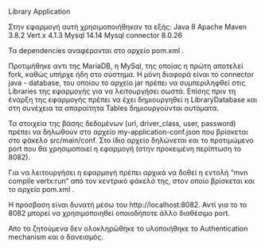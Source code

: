 Library Application

Στην εφαρμογή αυτή χρησιμοποιήθηκαν τα εξής:
Java 8
Apache Maven 3.8.2
Vert.x 4.1.3
Mysql 14.14
Mysql connector 8.0.26

Τα dependencies αναφέρονται στο αρχείο pom.xml .

Προτιμήθηκε αντι της MariaDB, η MySql, της οποίας η πρώτη αποτελεί fork, καθώς υπήρχε ήδη στο σύστημα. 
Η μόνη διαφορά είναι το connector java - database, του οποίου το αρχείο jar πρέπει να συμπεριληφθεί στις Libraries της εφαρμογής για να λειτουργήσει σωστά. Επίσης πριν τη έναρξη της εφαρμογής πρέπει να έχει δημιουργηθεί η LibraryDatabase και στη συνέχεια τα απαραίτητα Tables δημιουργούνται αυτόματα.

Τα στοιχεία της βάσης δεδομένων (url, driver_class, user, password) πρέπει να δηλωθούν στο αρχείο my-application-conf.json που βρίσκεται στο φάκελο src/main/conf. Στο ίδιο αρχείο δηλώνεται και το προτιμώμενο port που θα χρησιμοποιεί η εφαρμογή (στην προκειμένη περίπτωση το 8082).


Για να λειτουργήσει η εφαρμογή πρέπει αρχικά να δοθεί η εντολή “mvn compile vertx:run“ από τον κεντρικό φάκελό της, στον οποίο βρίσκεται και το αρχείο pom.xml .

Η πρόσβαση είναι δυνατή μέσω του http://localhost:8082. Αντί για το το 8082 μπορεί να χρησιμοποιηθεί οποιοδήποτε άλλο διαθέσιμο port.

Απο τα ζητούμενα δεν ολοκληρώθηκε το υλοποιήθηκε το Authentication mechanism και ο δανεισμός.
